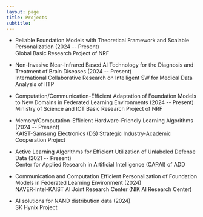 ```yaml
---
layout: page
title: Projects
subtitle: 
---
```


- Reliable Foundation Models with Theoretical Framework and Scalable Personalization (2024 -- Present) <br> Global Basic Research Project of NRF
  
- Non-Invasive Near-Infrared Based AI Technology for the Diagnosis and Treatment of Brain Diseases (2024 -- Present) <br> International Collaborative Research on Intelligent SW for Medical Data Analysis of IITP
  
- Computation/Communication-Efficient Adaptation of Foundation Models to New Domains in Federated Learning Environments (2024 -- Present) <br> Ministry of Science and ICT Basic Research Project of NRF
  
- Memory/Computation-Efficient Hardware-Friendly Learning Algorithms (2024 -- Present) <br> KAIST-Samsung Electronics (DS) Strategic Industry-Academic Cooperation Project
  
- Active Learning Algorithms for Efficient Utilization of Unlabeled Defense Data (2021 -- Present) <br> Center for Applied Research in Artificial Intelligence (CARAI) of ADD
  
- Communication and Computation Efficient Personalization of Foundation Models in Federated Learning Environment (2024) <br> NAVER-Intel-KAIST AI Joint Research Center (NIK AI Research Center)
  
- AI solutions for NAND distribution data (2024) <br> SK Hynix Project
